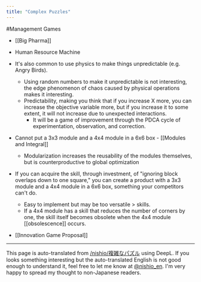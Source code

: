 ```yaml
---
title: "Complex Puzzles"
---
```


#Management Games

- [[Big Pharma]]

- Human Resource Machine

- It's also common to use physics to make things unpredictable (e.g. Angry Birds).
    - Using random numbers to make it unpredictable is not interesting, the edge phenomenon of chaos caused by physical operations makes it interesting.
    - Predictability, making you think that if you increase X more, you can increase the objective variable more, but if you increase it to some extent, it will not increase due to unexpected interactions.
        - It will be a game of improvement through the PDCA cycle of experimentation, observation, and correction.


- Cannot put a 3x3 module and a 4x4 module in a 6x6 box
        - [[Modules and Integral]]
    - Modularization increases the reusability of the modules themselves, but is counterproductive to global optimization
- If you can acquire the skill, through investment, of "ignoring block overlaps down to one square," you can create a product with a 3x3 module and a 4x4 module in a 6x6 box, something your competitors can't do.
    - Easy to implement but may be too versatile > skills.
    - If a 4x4 module has a skill that reduces the number of corners by one, the skill itself becomes obsolete when the 4x4 module [[obsolescence]] occurs.

- [[Innovation Game Proposal]]
---
This page is auto-translated from [/nishio/複雑なパズル](https://scrapbox.io/nishio/複雑なパズル) using DeepL. If you looks something interesting but the auto-translated English is not good enough to understand it, feel free to let me know at [@nishio_en](https://twitter.com/nishio_en). I'm very happy to spread my thought to non-Japanese readers.